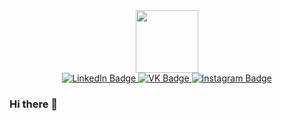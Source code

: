 <div id="header" align="center">
  <img src="https://img.freepik.com/premium-vector/pixel-art-park-bench-and-square-urban-furniture-vector-icon-for-8bit-game-on-white-background_360488-893.jpg" width="100"/>
</div>

<div id="badges" align="center">
  <a href="your-linkedin-URL">
    <img src="https://img.shields.io/badge/LinkedIn-gray?style=for-the-badge&logo=linkedin&logoColor=white" alt="LinkedIn Badge"/>
  </a>
  <a href="https://vk.com/luufqa">
    <img src="https://img.shields.io/badge/vkontakte-blue?style=for-the-badge&logoColor=blue" alt="VK Badge"/>
  </a>
  <a href="https://instagram/ndluuf">
    <img src="https://img.shields.io/badge/Instagram-red?style=for-the-badge&logoColor=red" alt="Instagram Badge"/>
  </a>
</div>

<div id="view_count" align="center">
  <img src="https://komarev.com/ghpvc/?username=luufqa&style=flat-square&color=blue" alt=""/>
</div>

### Hi there 👋

<!--
**luufqa/luufqa** is a ✨ _special_ ✨ repository because its `README.md` (this file) appears on your GitHub profile.

Here are some ideas to get you started:

- 🔭 I’m currently working on ...
- 🌱 I’m currently learning ...
- 👯 I’m looking to collaborate on ...
- 🤔 I’m looking for help with ...
- 💬 Ask me about ...
- 📫 How to reach me: ...
- 😄 Pronouns: ...
- ⚡ Fun fact: ...
-->

